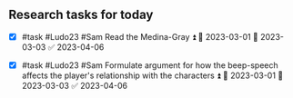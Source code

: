 ## Research tasks for today
- [x] #task #Ludo23 #Sam Read the Medina-Gray ⏫ 🛫 2023-03-01 📅 2023-03-03 ✅ 2023-04-06
- [x] #task #Ludo23 #Sam Formulate argument for how the beep-speech affects the player's relationship with the characters ⏫ 🛫 2023-03-01 📅 2023-03-03 ✅ 2023-04-06

